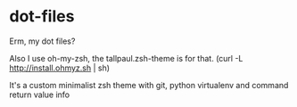 dot-files
=========

Erm, my dot files?

Also I use oh-my-zsh, the tallpaul.zsh-theme is for that.
(curl -L http://install.ohmyz.sh | sh)

It's a custom minimalist zsh theme with git, python virtualenv  and command
return value info

